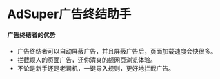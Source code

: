 # AdSuper广告终结助手
#### 广告终结者的优势

* 广告终结者可以自动屏蔽广告，并且屏蔽广告后，页面加载速度会快很多。
* 拦截烦人的页面广告，还你清爽的额网页浏览体验。
* 不论是新手还是老司机，一键导入规则，更好地拦截广告。

